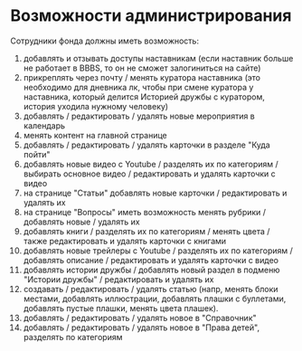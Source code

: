 # Возможности администрирования

Сотрудники фонда должны иметь возможность: 
1. добавлять и отзывать доступы наставникам (если наставник больше не работает в BBBS, то он не сможет залогиниться на сайте)
2. прикреплять через почту / менять куратора наставника (это необходимо для дневника лк, чтобы при смене куратора у наставника, который делится Историей дружбы с куратором, история уходила нужному человеку)
3. добавлять / редактировать / удалять новые мероприятия в календарь
4. менять контент на главной странице
5. добавлять / редактировать / удалять карточки в разделе "Куда пойти"
6. добавлять новые видео с Youtube / разделять их по категориям / выбирать основное видео / редактировать и удалять карточки с видео
7. на странице "Статьи" добавлять новые карточки / редактировать и удалять их
8. на странице "Вопросы" иметь возможность менять рубрики / добавлять новые / удалять их
9. добавлять книги / разделять их по категориям / менять цвета / также редактировать и удалять карточки с книгами
10. добавлять новые трейлеры с Youtube / разделять их по категориям / добавлять описание / редактировать и удалять карточки с видео
11. добавлять истории дружбы / добавлять новый раздел в подменю "Истории дружбы" / редактировать и удалять их
12. создавать / редактировать / удалять статью (напр, менять блоки местами, добавлять иллюстрации, добавлять плашки с буллетами, добавлять пустые плашки, менять цвета плашек).
13. добавлять / редактировать / удалять новое в "Справочник"
14. добавлять / редактировать / удалять новое в "Права детей", разделять по категориям
